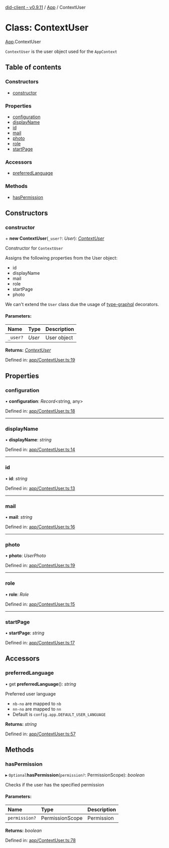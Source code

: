 [did-client - v0.9.11](../README.md) / [App](../modules/app.md) / ContextUser

# Class: ContextUser

[App](../modules/app.md).ContextUser

`ContextUser` is the user object used for
the `AppContext`

## Table of contents

### Constructors

- [constructor](app.contextuser.md#constructor)

### Properties

- [configuration](app.contextuser.md#configuration)
- [displayName](app.contextuser.md#displayname)
- [id](app.contextuser.md#id)
- [mail](app.contextuser.md#mail)
- [photo](app.contextuser.md#photo)
- [role](app.contextuser.md#role)
- [startPage](app.contextuser.md#startpage)

### Accessors

- [preferredLanguage](app.contextuser.md#preferredlanguage)

### Methods

- [hasPermission](app.contextuser.md#haspermission)

## Constructors

### constructor

\+ **new ContextUser**(`_user?`: *User*): [*ContextUser*](app.contextuser.md)

Constructor for `ContextUser`

Assigns the following properties
from the User object:

* id
* displayName
* mail
* role
* startPage
* photo

We can't extend the `User` class
due the usage of [type-graphql](https://www.npmjs.com/package/type-graphql)
decorators.

#### Parameters:

Name | Type | Description |
:------ | :------ | :------ |
`_user?` | *User* | User object    |

**Returns:** [*ContextUser*](app.contextuser.md)

Defined in: [app/ContextUser.ts:19](https://github.com/Puzzlepart/did/blob/dev/client/app/ContextUser.ts#L19)

## Properties

### configuration

• **configuration**: *Record*<string, any\>

Defined in: [app/ContextUser.ts:18](https://github.com/Puzzlepart/did/blob/dev/client/app/ContextUser.ts#L18)

___

### displayName

• **displayName**: *string*

Defined in: [app/ContextUser.ts:14](https://github.com/Puzzlepart/did/blob/dev/client/app/ContextUser.ts#L14)

___

### id

• **id**: *string*

Defined in: [app/ContextUser.ts:13](https://github.com/Puzzlepart/did/blob/dev/client/app/ContextUser.ts#L13)

___

### mail

• **mail**: *string*

Defined in: [app/ContextUser.ts:16](https://github.com/Puzzlepart/did/blob/dev/client/app/ContextUser.ts#L16)

___

### photo

• **photo**: *UserPhoto*

Defined in: [app/ContextUser.ts:19](https://github.com/Puzzlepart/did/blob/dev/client/app/ContextUser.ts#L19)

___

### role

• **role**: *Role*

Defined in: [app/ContextUser.ts:15](https://github.com/Puzzlepart/did/blob/dev/client/app/ContextUser.ts#L15)

___

### startPage

• **startPage**: *string*

Defined in: [app/ContextUser.ts:17](https://github.com/Puzzlepart/did/blob/dev/client/app/ContextUser.ts#L17)

## Accessors

### preferredLanguage

• get **preferredLanguage**(): *string*

Preferred user language

- `nb-no` are mapped to `nb`
- `nn-no` are mapped to `nn`
- Default is `config.app.DEFAULT_USER_LANGUAGE`

**Returns:** *string*

Defined in: [app/ContextUser.ts:57](https://github.com/Puzzlepart/did/blob/dev/client/app/ContextUser.ts#L57)

## Methods

### hasPermission

▸ `Optional`**hasPermission**(`permission?`: PermissionScope): *boolean*

Checks if the user has the specified permission

#### Parameters:

Name | Type | Description |
:------ | :------ | :------ |
`permission?` | PermissionScope | Permission    |

**Returns:** *boolean*

Defined in: [app/ContextUser.ts:78](https://github.com/Puzzlepart/did/blob/dev/client/app/ContextUser.ts#L78)

